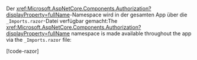 <span data-ttu-id="97cc9-101">Der <xref:Microsoft.AspNetCore.Components.Authorization?displayProperty=fullName>-Namespace wird in der gesamten App über die `_Imports.razor`-Datei verfügbar gemacht:</span><span class="sxs-lookup"><span data-stu-id="97cc9-101">The <xref:Microsoft.AspNetCore.Components.Authorization?displayProperty=fullName> namespace is made available throughout the app via the `_Imports.razor` file:</span></span>

[!code-razor[](imports-standalone.razor?highlight=3)]
